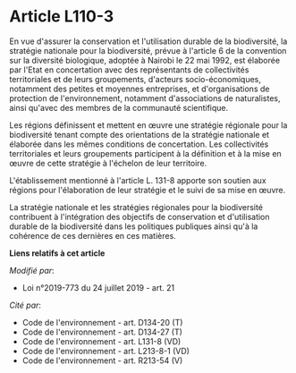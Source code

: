 # Article L110-3

En vue d'assurer la conservation et l'utilisation durable de la biodiversité, la stratégie nationale pour la biodiversité,
prévue à l'article 6 de la convention sur la diversité biologique, adoptée à Nairobi le 22 mai 1992, est élaborée par l'Etat
en concertation avec des représentants de collectivités territoriales et de leurs groupements, d'acteurs socio-économiques,
notamment des petites et moyennes entreprises, et d'organisations de protection de l'environnement, notamment d'associations
de naturalistes, ainsi qu'avec des membres de la communauté scientifique.

Les régions définissent et mettent en œuvre une stratégie régionale pour la biodiversité tenant compte des orientations de la
stratégie nationale et élaborée dans les mêmes conditions de concertation. Les collectivités territoriales et leurs
groupements participent à la définition et à la mise en œuvre de cette stratégie à l'échelon de leur territoire.

L'établissement mentionné à l'article L. 131-8 apporte son soutien aux régions pour l'élaboration de leur stratégie et le
suivi de sa mise en œuvre.

La stratégie nationale et les stratégies régionales pour la biodiversité contribuent à l'intégration des objectifs de
conservation et d'utilisation durable de la biodiversité dans les politiques publiques ainsi qu'à la cohérence de ces
dernières en ces matières.

**Liens relatifs à cet article**

_Modifié par_:

  - Loi n°2019-773 du 24 juillet 2019 - art. 21

_Cité par_:

  - Code de l'environnement - art. D134-20 (T)
  - Code de l'environnement - art. D134-27 (T)
  - Code de l'environnement - art. L131-8 (VD)
  - Code de l'environnement - art. L213-8-1 (VD)
  - Code de l'environnement - art. R213-54 (V)
